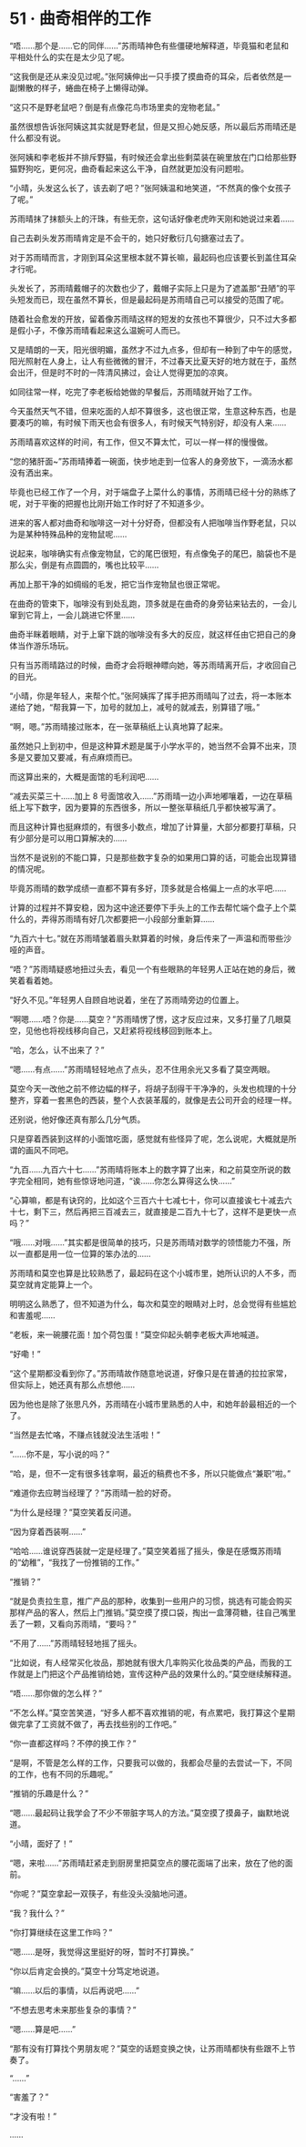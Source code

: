 # 51 · 曲奇相伴的工作

“唔……那个是……它的同伴……”苏雨晴神色有些僵硬地解释道，毕竟猫和老鼠和平相处什么的实在是太少见了呢。

“这我倒是还从来没见过呢。”张阿姨伸出一只手摸了摸曲奇的耳朵，后者依然是一副懒散的样子，蜷曲在椅子上懒得动弹。

“这只不是野老鼠吧？倒是有点像花鸟市场里卖的宠物老鼠。”

虽然很想告诉张阿姨这其实就是野老鼠，但是又担心她反感，所以最后苏雨晴还是什么都没有说。

张阿姨和李老板并不排斥野猫，有时候还会拿出些剩菜装在碗里放在门口给那些野猫野狗吃，更何况，曲奇看起来这么干净，自然就更加没有问题啦。

“小晴，头发这么长了，该去剃了吧？”张阿姨温和地笑道，“不然真的像个女孩子了呢。”

苏雨晴抹了抹额头上的汗珠，有些无奈，这句话好像老虎昨天刚和她说过来着……

自己去剃头发苏雨晴肯定是不会干的，她只好敷衍几句搪塞过去了。

对于苏雨晴而言，才刚到耳朵这里根本就不算长嘛，最起码也应该要长到盖住耳朵才行呢。

头发长了，苏雨晴戴帽子的次数也少了，戴帽子实际上只是为了遮盖那“丑陋”的平头短发而已，现在虽然不算长，但是最起码是苏雨晴自己可以接受的范围了呢。

随着社会愈发的开放，留着像苏雨晴这样的短发的女孩也不算很少，只不过大多都是假小子，不像苏雨晴看起来这么温婉可人而已。

又是晴朗的一天，阳光很明媚，虽然才不过九点多，但却有一种到了中午的感觉，阳光照射在人身上，让人有些微微的冒汗，不过春天比夏天好的地方就在于，虽然会出汗，但是时不时的一阵清风拂过，会让人觉得更加的凉爽。

如同往常一样，吃完了李老板给她做的早餐后，苏雨晴就开始了工作。

今天虽然天气不错，但来吃面的人却不算很多，这也很正常，生意这种东西，也是要凑巧的嘛，有时候下雨天也会有很多人，有时候天气特别好，却没有人来……

苏雨晴喜欢这样的时间，有工作，但又不算太忙，可以一样一样的慢慢做。

“您的猪肝面~”苏雨晴捧着一碗面，快步地走到一位客人的身旁放下，一滴汤水都没有洒出来。

毕竟也已经工作了一个月，对于端盘子上菜什么的事情，苏雨晴已经十分的熟练了呢，对于平衡的把握也比刚开始工作时好了不知道多少。

进来的客人都对曲奇和咖啡这一对十分好奇，但都没有人把咖啡当作野老鼠，只以为是某种特殊品种的宠物鼠呢……

说起来，咖啡确实有点像宠物鼠，它的尾巴很短，有点像兔子的尾巴，脑袋也不是那么尖，倒是有点圆圆的，嘴也比较平……

再加上那干净的如绸缎的毛发，把它当作宠物鼠也很正常呢。

在曲奇的管束下，咖啡没有到处乱跑，顶多就是在曲奇的身旁钻来钻去的，一会儿窜到它背上，一会儿跳进它怀里……

曲奇半眯着眼睛，对于上窜下跳的咖啡没有多大的反应，就这样任由它把自己的身体当作游乐场玩。

只有当苏雨晴路过的时候，曲奇才会将眼神瞟向她，等苏雨晴离开后，才收回自己的目光。

“小晴，你是年轻人，来帮个忙。”张阿姨挥了挥手把苏雨晴叫了过去，将一本账本递给了她，“帮我算一下，加号的就加上，减号的就减去，别算错了哦。”

“啊，嗯。”苏雨晴接过账本，在一张草稿纸上认真地算了起来。

虽然她只上到初中，但是这种算术题是属于小学水平的，她当然不会算不出来，顶多是又要加又要减，有点麻烦而已。

而这算出来的，大概是面馆的毛利润吧……

“减去买菜三十……加上 8 号面馆收入……”苏雨晴一边小声地嘟嚷着，一边在草稿纸上写下数字，因为要算的东西很多，所以一整张草稿纸几乎都快被写满了。

而且这种计算也挺麻烦的，有很多小数点，增加了计算量，大部分都要打草稿，只有少部分是可以用口算解决的……

当然不是说别的不能口算，只是那些数字复杂的如果用口算的话，可能会出现算错的情况呢。

毕竟苏雨晴的数学成绩一直都不算有多好，顶多就是合格偏上一点的水平吧……

计算的过程并不算安稳，因为这中途还要停下手头上的工作去帮忙端个盘子上个菜什么的，弄得苏雨晴有好几次都要把一小段部分重新算……

“九百六十七。”就在苏雨晴皱着眉头默算着的时候，身后传来了一声温和而带些沙哑的声音。

“唔？”苏雨晴疑惑地扭过头去，看见一个有些眼熟的年轻男人正站在她的身后，微笑着看着她。

“好久不见。”年轻男人自顾自地说着，坐在了苏雨晴旁边的位置上。

“啊嗯……唔？你是……莫空？”苏雨晴愣了愣，这才反应过来，又多打量了几眼莫空，见他也将视线移向自己，又赶紧将视线移回到账本上。

“哈，怎么，认不出来了？”

“嗯……有点……”苏雨晴轻轻地点了点头，忍不住用余光又多看了莫空两眼。

莫空今天一改他之前不修边幅的样子，将胡子刮得干干净净的，头发也梳理的十分整齐，穿着一套黑色的西装，整个人衣装革履的，就像是去公司开会的经理一样。

还别说，他好像还真有那么几分气质。

只是穿着西装到这样的小面馆吃面，感觉就有些怪异了呢，怎么说呢，大概就是所谓的画风不同吧。

“九百……九百六十七……”苏雨晴将账本上的数字算了出来，和之前莫空所说的数字完全相同，她有些惊讶地问道，“诶……你怎么算得这么快……”

“心算嘛，都是有诀窍的，比如这个三百六十七减七十，你可以直接诶七十减去六十七，剩下三，然后再把三百减去三，就直接是二百九十七了，这样不是更快一点吗？”

“哦……对哦……”其实都是很简单的技巧，只是苏雨晴对数学的领悟能力不强，所以一直都是用一位一位算的笨办法的……

苏雨晴和莫空也算是比较熟悉了，最起码在这个小城市里，她所认识的人不多，而莫空就肯定能算上一个。

明明这么熟悉了，但不知道为什么，每次和莫空的眼睛对上时，总会觉得有些尴尬和害羞呢……

“老板，来一碗腰花面！加个荷包蛋！”莫空仰起头朝李老板大声地喊道。

“好嘞！”

“这个星期都没看到你了。”苏雨晴故作随意地说道，好像只是在普通的拉拉家常，但实际上，她还真有那么点想他……

因为他也是除了张思凡外，苏雨晴在小城市里熟悉的人中，和她年龄最相近的一个了。

“当然是去忙咯，不赚点钱就没法生活啦！”

“……你不是，写小说的吗？”

“哈，是，但不一定有很多钱拿啊，最近的稿费也不多，所以只能做点“兼职”啦。”

“难道你去应聘当经理了？”苏雨晴一脸的好奇。

“为什么是经理？”莫空笑着反问道。

“因为穿着西装啊……”

“哈哈……谁说穿西装就一定是经理了。”莫空笑着摇了摇头，像是在感慨苏雨晴的“幼稚”，“我找了一份推销的工作。”

“推销？”

“就是负责拉生意，推广产品的那种，收集到一些用户的习惯，挑选有可能会购买那样产品的客人，然后上门推销。”莫空摸了摸口袋，掏出一盒薄荷糖，往自己嘴里丢了一颗，又看向苏雨晴，“要吗？”

“不用了……”苏雨晴轻轻地摇了摇头。

“比如说，有人经常买化妆品，那她就有很大几率购买化妆品类的产品，而我的工作就是上门把这个产品推销给她，宣传这种产品的效果什么的。”莫空继续解释道。

“唔……那你做的怎么样？”

“不怎么样。”莫空苦笑道，“好多人都不喜欢推销的呢，有点累吧，我打算这个星期做完拿了工资就不做了，再去找些别的工作吧。”

“你一直都这样吗？不停的换工作？”

“是啊，不管是怎么样的工作，只要我可以做的，我都会尽量的去尝试一下，不同的工作，也有不同的乐趣呢。”

“推销的乐趣是什么？”

“嗯……最起码让我学会了不少不带脏字骂人的方法。”莫空摸了摸鼻子，幽默地说道。

“小晴，面好了！”

“嗯，来啦……”苏雨晴赶紧走到厨房里把莫空点的腰花面端了出来，放在了他的面前。

“你呢？”莫空拿起一双筷子，有些没头没脑地问道。

“我？我什么？”

“你打算继续在这里工作吗？”

“嗯……是呀，我觉得这里挺好的呀，暂时不打算换。”

“你以后肯定会换的。”莫空十分笃定地说道。

“嘛……以后的事情，以后再说吧……”

“不想去思考未来那些复杂的事情？”

“嗯……算是吧……”

“那有没有打算找个男朋友呢？”莫空的话题变换之快，让苏雨晴都快有些跟不上节奏了。

“……”

“害羞了？”

“才没有啦！”

……
